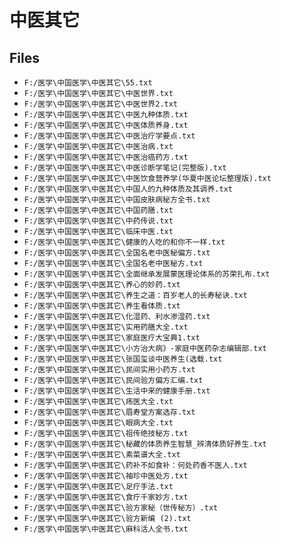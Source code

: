 # 中医其它

## Files

- `F:/医学\中国医学\中医其它\55.txt`
- `F:/医学\中国医学\中医其它\中医世界.txt`
- `F:/医学\中国医学\中医其它\中医世界2.txt`
- `F:/医学\中国医学\中医其它\中医九种体质.txt`
- `F:/医学\中国医学\中医其它\中医体质养身.txt`
- `F:/医学\中国医学\中医其它\中医治疗学要点.txt`
- `F:/医学\中国医学\中医其它\中医治病.txt`
- `F:/医学\中国医学\中医其它\中医治癌药方.txt`
- `F:/医学\中国医学\中医其它\中医诊断学笔记(完整版).txt`
- `F:/医学\中国医学\中医其它\中医饮食营养学(华夏中医论坛整理版).txt`
- `F:/医学\中国医学\中医其它\中国人的九种体质及其调养.txt`
- `F:/医学\中国医学\中医其它\中国皮肤病秘方全书.txt`
- `F:/医学\中国医学\中医其它\中国药膳.txt`
- `F:/医学\中国医学\中医其它\中药传说.txt`
- `F:/医学\中国医学\中医其它\临床中医.txt`
- `F:/医学\中国医学\中医其它\健康的人吃的和你不一样.txt`
- `F:/医学\中国医学\中医其它\全国名老中医秘偏方.txt`
- `F:/医学\中国医学\中医其它\全国名老中医秘方.txt`
- `F:/医学\中国医学\中医其它\全面继承发展蒙医理论体系的苏荣扎布.txt`
- `F:/医学\中国医学\中医其它\养心的妙药.txt`
- `F:/医学\中国医学\中医其它\养生之道：百岁老人的长寿秘诀.txt`
- `F:/医学\中国医学\中医其它\养生看体质.txt`
- `F:/医学\中国医学\中医其它\化湿药、利水渗湿药.txt`
- `F:/医学\中国医学\中医其它\实用药膳大全.txt`
- `F:/医学\中国医学\中医其它\家庭医疗大宝典1.txt`
- `F:/医学\中国医学\中医其它\小方治大病》-家庭中医药杂志编辑部.txt`
- `F:/医学\中国医学\中医其它\张国玺谈中医养生(选载.txt`
- `F:/医学\中国医学\中医其它\民间实用小药方.txt`
- `F:/医学\中国医学\中医其它\民间验方偏方汇编.txt`
- `F:/医学\中国医学\中医其它\生活中来的健康手册.txt`
- `F:/医学\中国医学\中医其它\疡医大全.txt`
- `F:/医学\中国医学\中医其它\眉寿堂方案选存.txt`
- `F:/医学\中国医学\中医其它\眼病大全.txt`
- `F:/医学\中国医学\中医其它\祖传绝技秘方.txt`
- `F:/医学\中国医学\中医其它\秘藏的体质养生智慧_辨清体质好养生.txt`
- `F:/医学\中国医学\中医其它\素菜谱大全.txt`
- `F:/医学\中国医学\中医其它\药补不如食补：何处药香不医人.txt`
- `F:/医学\中国医学\中医其它\袖珍中医处方.txt`
- `F:/医学\中国医学\中医其它\足疗手法.txt`
- `F:/医学\中国医学\中医其它\食疗千家妙方.txt`
- `F:/医学\中国医学\中医其它\验方家秘（世传秘方）.txt`
- `F:/医学\中国医学\中医其它\验方新编 (2).txt`
- `F:/医学\中国医学\中医其它\麻科活人全书.txt`
